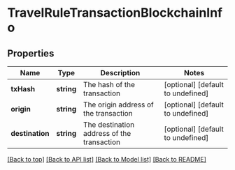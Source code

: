 # TravelRuleTransactionBlockchainInfo

## Properties

|Name | Type | Description | Notes|
|------------ | ------------- | ------------- | -------------|
|**txHash** | **string** | The hash of the transaction | [optional] [default to undefined]|
|**origin** | **string** | The origin address of the transaction | [optional] [default to undefined]|
|**destination** | **string** | The destination address of the transaction | [optional] [default to undefined]|




[[Back to top]](#) [[Back to API list]](../../README.md#documentation-for-api-endpoints) [[Back to Model list]](../../README.md#documentation-for-models) [[Back to README]](../../README.md)
